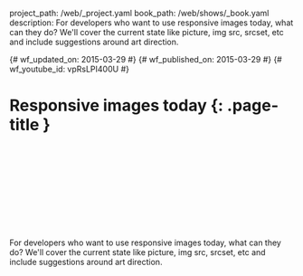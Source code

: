 project_path: /web/_project.yaml book_path: /web/shows/_book.yaml description: For developers who want to use responsive images today, what can they do? We'll cover the current state like picture, img src, srcset, etc and include suggestions around art direction.

{# wf_updated_on: 2015-03-29 #} {# wf_published_on: 2015-03-29 #} {# wf_youtube_id: vpRsLPI400U #}

# Responsive images today {: .page-title }

<div class="video-wrapper">
  <iframe class="devsite-embedded-youtube-video" data-video-id="vpRsLPI400U"
          data-autohide="1" data-showinfo="0" frameborder="0" allowfullscreen>
  </iframe>
</div>

For developers who want to use responsive images today, what can they do? We'll cover the current state like picture, img src, srcset, etc and include suggestions around art direction.
